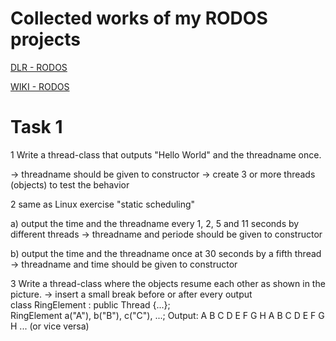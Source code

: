 Collected works of my RODOS projects
======================================

[DLR - RODOS](http://software.dlr.de/p/rodos/home/ "DLR")

[WIKI - RODOS](http://en.wikipedia.org/wiki/Rodos_(operating_system) "WIKI")


Task 1
=======
1 Write a thread-class that outputs "Hello World" and the threadname once.

-> threadname should be given to constructor
-> create 3 or more threads (objects) to test the behavior

2 same as Linux exercise "static scheduling"

a) output the time and the threadname every 1, 2, 5 and 11 seconds by different 
threads
-> threadname and periode should be given to constructor

b) output the time and the threadname once at 30 seconds by a fifth thread
-> threadname and time should be given to constructor

3 Write a thread-class where the objects resume each other as shown in the picture.
-> insert a small break before or after every output
class RingElement : public Thread {...};
RingElement a("A"), b("B"), c("C"), ...;
Output: A B C D E F G H A B C D E F G H ... (or vice versa)